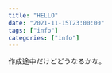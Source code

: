```yaml
---
title: "HELLO"
date: "2021-11-15T23:00:00"
tags: ["info"]
categories: ["info"]
---
```


作成途中だけどどうなるかな。
